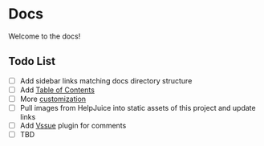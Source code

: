 # Docs

Welcome to the docs!

## Todo List

- [ ] Add sidebar links matching docs directory structure
- [ ] Add [Table of Contents](https://vuepress.vuejs.org/guide/markdown.html#table-of-contents)
- [ ] More [customization](https://vuepress.vuejs.org/guide/markdown.html)
- [ ] Pull images from HelpJuice into static assets of this project and update links
- [ ] Add [Vssue](https://vssue.js.org/) plugin for comments
- [ ] TBD
